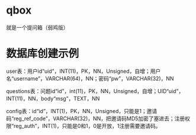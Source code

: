 # qbox
就是一个提问箱（弱鸡版）
# 数据库创建示例
user表：用户id“uid”，INT(11)，PK，NN，Unsigned，自增；用户名“username”，VARCHAR(64)，NN；密码“pw”，VARCHAR(32)，NN

questions表：问题id“id”，int(11)，PK，NN，Unsigned，自增；UID“uid”，INT(11)，NN，body“msg”，TEXT，NN

config表：id“id”，INT(1)，PK，NN，Unsigned，只能是1；邀请码“reg_ref_code”，VARCHAR(32)，NN，把邀请码MD5加密了塞进去；注册权限“reg_auth”，INT(1)，只能是0和1，0是开放，1注册需要邀请码。
